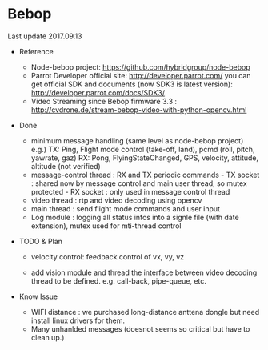 # Bebop

Last update 2017.09.13

* Reference

   - Node-bebop project: https://github.com/hybridgroup/node-bebop  
   - Parrot Developer official site:  http://developer.parrot.com/
       you can get official SDK and documents (now SDK3 is latest version): http://developer.parrot.com/docs/SDK3/
   - Video Streaming since Bebop firmware 3.3 : http://cvdrone.de/stream-bebop-video-with-python-opencv.html
       
* Done 
   - minimum message handling (same level as node-bebop project)
     e.g.) TX: Ping, Flight mode control (take-off, land),  pcmd (roll, pitch, yawrate, gaz)
           RX: Pong, FlyingStateChanged,                    GPS,  velocity,  attitude, altitude  (not verified)   
   - message-control thread : RX and TX periodic commands
          - TX socket : shared now by message control and main user thread, so mutex protected
          - RX socket : only used in message control thread 
   - video thread : rtp and video decoding using opencv 
   - main thread  :  send flight mode commands and user input 
   - Log module   :  logging all status infos into a signle file (with date extension), mutex used for mti-thread control
   
* TODO & Plan

    - velocity control: feedback control of vx, vy, vz 
       
    - add vision module and thread
           the interface between video decoding thread to be defined.  e.g. call-back, pipe-queue,  etc.
   
* Know Issue

    - WIFI distance : we purchased long-distance anttena dongle but need install linux drivers for them.
    - Many unhanlded messages (doesnot seems so critical but have to clean up.)
    
<EndOfDocument>    
